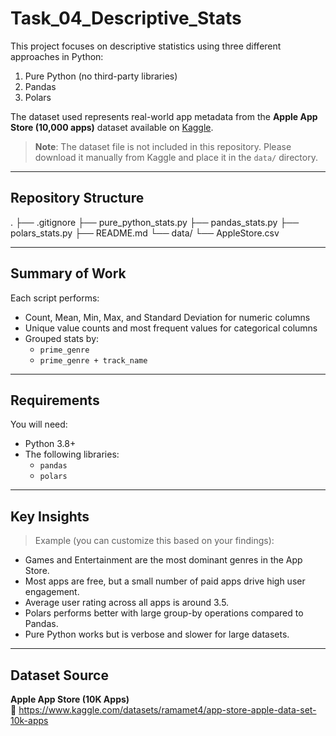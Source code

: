 # Task_04_Descriptive_Stats

This project focuses on descriptive statistics using three different approaches in Python:

1. Pure Python (no third-party libraries)
2. Pandas
3. Polars

The dataset used represents real-world app metadata from the **Apple App Store (10,000 apps)** dataset available on [Kaggle](https://www.kaggle.com/datasets/ramamet4/app-store-apple-data-set-10k-apps).

> **Note**: The dataset file is not included in this repository. Please download it manually from Kaggle and place it in the `data/` directory.

---

## Repository Structure
.
├── .gitignore
├── pure_python_stats.py
├── pandas_stats.py
├── polars_stats.py
├── README.md
└── data/
    └── AppleStore.csv 

---

## Summary of Work

Each script performs:

- Count, Mean, Min, Max, and Standard Deviation for numeric columns
- Unique value counts and most frequent values for categorical columns
- Grouped stats by:
  - `prime_genre`
  - `prime_genre + track_name`

---

## Requirements

You will need:

- Python 3.8+
- The following libraries:
  - `pandas`
  - `polars`

---

## Key Insights

> Example (you can customize this based on your findings):

- Games and Entertainment are the most dominant genres in the App Store.
- Most apps are free, but a small number of paid apps drive high user engagement.
- Average user rating across all apps is around 3.5.
- Polars performs better with large group-by operations compared to Pandas.
- Pure Python works but is verbose and slower for large datasets.

---

## Dataset Source

**Apple App Store (10K Apps)**  
🔗 https://www.kaggle.com/datasets/ramamet4/app-store-apple-data-set-10k-apps
